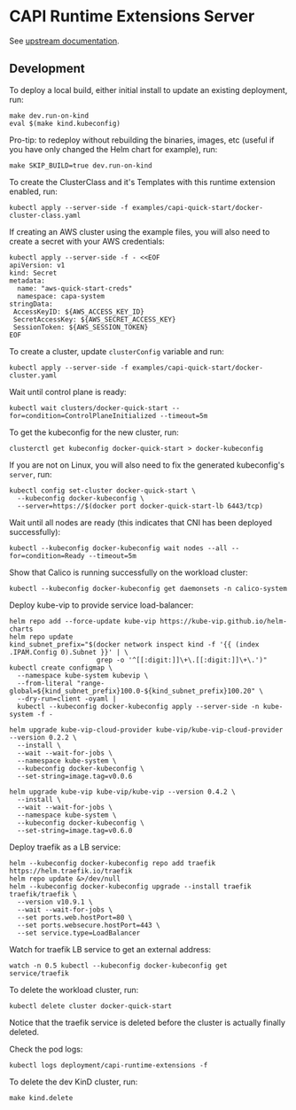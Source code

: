 <!--
 Copyright 2023 D2iQ, Inc. All rights reserved.
 SPDX-License-Identifier: Apache-2.0
 -->

# CAPI Runtime Extensions Server

See [upstream documentation](https://cluster-api.sigs.k8s.io/tasks/experimental-features/runtime-sdk/index.html).

## Development

To deploy a local build, either initial install to update an existing deployment, run:

```shell
make dev.run-on-kind
eval $(make kind.kubeconfig)
```

Pro-tip: to redeploy without rebuilding the binaries, images, etc (useful if you have only changed the Helm chart for
example), run:

```shell
make SKIP_BUILD=true dev.run-on-kind
```

To create the ClusterClass and it's Templates with this runtime extension enabled, run:

```shell
kubectl apply --server-side -f examples/capi-quick-start/docker-cluster-class.yaml
```

If creating an AWS cluster using the example files, you will also need to create a secret with your AWS credentials:

```shell
kubectl apply --server-side -f - <<EOF
apiVersion: v1
kind: Secret
metadata:
  name: "aws-quick-start-creds"
  namespace: capa-system
stringData:
 AccessKeyID: ${AWS_ACCESS_KEY_ID}
 SecretAccessKey: ${AWS_SECRET_ACCESS_KEY}
 SessionToken: ${AWS_SESSION_TOKEN}
EOF
```

To create a cluster, update `clusterConfig` variable and run:

```shell
kubectl apply --server-side -f examples/capi-quick-start/docker-cluster.yaml
```

Wait until control plane is ready:

```shell
kubectl wait clusters/docker-quick-start --for=condition=ControlPlaneInitialized --timeout=5m
```

To get the kubeconfig for the new cluster, run:

```shell
clusterctl get kubeconfig docker-quick-start > docker-kubeconfig
```

If you are not on Linux, you will also need to fix the generated kubeconfig's `server`, run:

```shell
kubectl config set-cluster docker-quick-start \
  --kubeconfig docker-kubeconfig \
  --server=https://$(docker port docker-quick-start-lb 6443/tcp)
```

Wait until all nodes are ready (this indicates that CNI has been deployed successfully):

```shell
kubectl --kubeconfig docker-kubeconfig wait nodes --all --for=condition=Ready --timeout=5m
```

Show that Calico is running successfully on the workload cluster:

```shell
kubectl --kubeconfig docker-kubeconfig get daemonsets -n calico-system
```

Deploy kube-vip to provide service load-balancer:

```shell
helm repo add --force-update kube-vip https://kube-vip.github.io/helm-charts
helm repo update
kind_subnet_prefix="$(docker network inspect kind -f '{{ (index .IPAM.Config 0).Subnet }}' | \
                      grep -o '^[[:digit:]]\+\.[[:digit:]]\+\.')"
kubectl create configmap \
  --namespace kube-system kubevip \
  --from-literal "range-global=${kind_subnet_prefix}100.0-${kind_subnet_prefix}100.20" \
  --dry-run=client -oyaml |
  kubectl --kubeconfig docker-kubeconfig apply --server-side -n kube-system -f -

helm upgrade kube-vip-cloud-provider kube-vip/kube-vip-cloud-provider --version 0.2.2 \
  --install \
  --wait --wait-for-jobs \
  --namespace kube-system \
  --kubeconfig docker-kubeconfig \
  --set-string=image.tag=v0.0.6

helm upgrade kube-vip kube-vip/kube-vip --version 0.4.2 \
  --install \
  --wait --wait-for-jobs \
  --namespace kube-system \
  --kubeconfig docker-kubeconfig \
  --set-string=image.tag=v0.6.0
```

Deploy traefik as a LB service:

```shell
helm --kubeconfig docker-kubeconfig repo add traefik https://helm.traefik.io/traefik
helm repo update &>/dev/null
helm --kubeconfig docker-kubeconfig upgrade --install traefik traefik/traefik \
  --version v10.9.1 \
  --wait --wait-for-jobs \
  --set ports.web.hostPort=80 \
  --set ports.websecure.hostPort=443 \
  --set service.type=LoadBalancer
```

Watch for traefik LB service to get an external address:

```shell
watch -n 0.5 kubectl --kubeconfig docker-kubeconfig get service/traefik
```

To delete the workload cluster, run:

```shell
kubectl delete cluster docker-quick-start
```

Notice that the traefik service is deleted before the cluster is actually finally deleted.

Check the pod logs:

```shell
kubectl logs deployment/capi-runtime-extensions -f
```

To delete the dev KinD cluster, run:

```shell
make kind.delete
```
